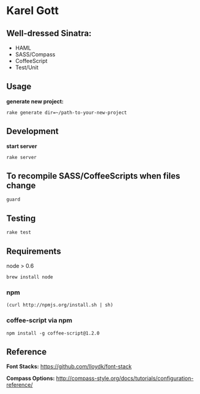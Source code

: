 # Karel Gott
## Well-dressed Sinatra:

* HAML
* SASS/Compass
* CoffeeScript
* Test/Unit

## Usage

__generate new project:__

```rake generate dir=~/path-to-your-new-project```

## Development

__start server__

```rake server```

## To recompile SASS/CoffeeScripts when files change

```guard```


## Testing

```rake test```

## Requirements

node > 0.6

```brew install node```

### npm

```(curl http://npmjs.org/install.sh | sh)```

### coffee-script via npm

```npm install -g coffee-script@1.2.0```

## Reference

__Font Stacks:__
https://github.com/lloydk/font-stack

__Compass Options:__
http://compass-style.org/docs/tutorials/configuration-reference/
